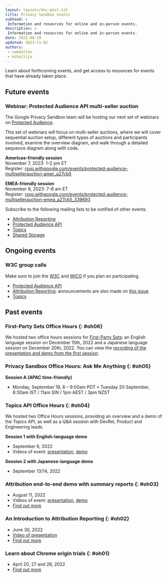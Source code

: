 ```yaml
---
layout: layouts/doc-post.njk
title: Privacy Sandbox events
subhead: >
 Information and resources for online and in-person events.
description: >
 Information and resources for online and in-person events.
date: 2022-08-19
updated: 2023-11-02
authors:
 - samdutton
 - mihajlija
---
```


Learn about forthcoming events, and get access to resources for events that have
already taken place.

## Future events

### Webinar: Protected Audience API multi-seller auction

The Google Privacy Sandbox team will be hosting our next set of webinars on [Protected
Audience](https://developer.chrome.com/docs/privacy-sandbox/protected-audience/). 

This set of webinars will focus on multi-seller auctions, where we will cover sequential auction
setup, different types of auctions and participants involved, examine the overview diagram, and walk
through a detailed sequence diagram along with code. 

**Americas-friendly session**   
November 7, 2023: 1–2 pm ET  
Register:
[rsvp.withgoogle.com/events/protected-audience-multisellerauction-amer_a27cb5](https://rsvp.withgoogle.com/events/protected-audience-multisellerauction-amer_a27cb5)

**EMEA-friendly session**  
November 8, 2023: 7–8 am ET  
Register:
[rsvp.withgoogle.com/events/protected-audience-multisellerauction-emea_a27cb5_339693](https://rsvp.withgoogle.com/events/protected-audience-multisellerauction-emea_a27cb5_339693)

Subscribe to the following mailing lists to be notified of other events:

* [Attribution Reporting](https://groups.google.com/u/2/a/chromium.org/g/attribution-reporting-api-dev)
* [Protected Audience API](https://groups.google.com/u/2/a/chromium.org/g/fledge-api-announce)
* [Topics](https://groups.google.com/u/2/a/chromium.org/g/topics-api-announce)
* [Shared Storage](https://groups.google.com/a/chromium.org/g/shared-storage-api-announcements)

## Ongoing events

### W3C group calls

Make sure to join the [W3C](https://www.w3.org/participate/) and [WICG](https://www.w3.org/community/wicg/) 
if you plan on participating.

* [Protected Audience API](https://github.com/WICG/turtledove/tree/main/meetings)
* [Attribution Reporting](https://github.com/WICG/attribution-reporting-api/tree/main/meetings): 
announcements are also made on [this issue](https://github.com/WICG/attribution-reporting-api/issues/80)
* [Topics](https://github.com/patcg-individual-drafts/topics/issues/115#issue-1442748960)

## Past events

### First-Party Sets Office Hours {: #oh06}

We hosted two office hours sessions for [First-Party Sets](/docs/privacy-sandbox/first-party-sets/): an English language session on December 15th, 2022 and a Japanese language session on December 20th, 2022. You can view the [recording of the presentation and demo from the first session](https://drive.google.com/file/d/1riGrGwP5cyz3q4IcDjV5kulOK48OJV2S/view?usp=share_link).

### Privacy Sandbox Office Hours: Ask Me Anything {: #oh05}

**Session A (APAC time-friendly)** 

* Monday, September 19, 8 – 9:00am PDT • Tuesday 20 September, 8:30am IST / 11am SIN / 1pm AEST / 3pm NZST

### Topics API Office Hours {: #oh04}

We hosted two Office Hours sessions, providing an overview and a demo of the Topics API, 
as well as a Q&A session with DevRel, Product and Engineering leads. 

**Session 1 with English-language demo**

* September 6, 2022 
* Videos of event: [presentation](https://drive.google.com/file/d/1831_uKSlTwnSzYNjpp9pkDEniDA_Q9lF), 
[demo](https://drive.google.com/file/d/1dmpMKLJcGNe56M6ECRdRYhuITTv9YUDV)

**Session 2 with Japanese-language demo** 

* September 13/14, 2022

### Attribution end-to-end demo with summary reports {: #oh03}

* August 11, 2022
* Videos of event: [presentation](https://drive.google.com/file/d/18RGEx_mrhDJuMsLUK1BZ0cK5FSZRAAqh/view), 
[demo](https://drive.google.com/file/d/1hmHoM3xyU4eLTJ1dM7_E8x-u6nZgim1O/view)
* [Find out more](https://groups.google.com/a/chromium.org/g/attribution-reporting-api-dev/c/s3QYro6SjeE/m/R6jI9TseAgAJ)

### An Introduction to Attribution Reporting {: #oh02}

* June 30, 2022
* [Video of presentation](https://drive.google.com/file/d/1EVCw6MTz3JIdkno2lICN6q7gNrmZBYGf/view?pli=1)
* [Find out more](https://groups.google.com/u/2/a/chromium.org/g/attribution-reporting-api-dev/c/NLbPwiwj3BE)

### Learn about Chrome origin trials {: #oh01}

* April 20, 27 and 28, 2022
* [Find out more](/blog/privacy-sandbox-office-hours-1/)
